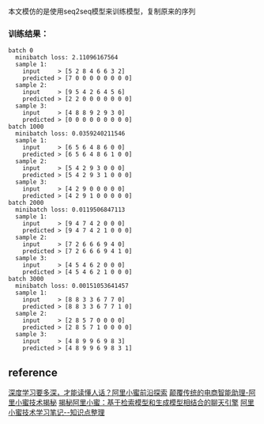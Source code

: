 # 
本文模仿的是使用seq2seq模型来训练模型，复制原来的序列
### 训练结果：
```
batch 0
  minibatch loss: 2.11096167564
  sample 1:
    input     > [5 2 8 4 6 6 3 2]
    predicted > [7 0 0 0 0 0 0 0 0]
  sample 2:
    input     > [9 5 4 2 6 4 5 6]
    predicted > [2 2 0 0 0 0 0 0 0]
  sample 3:
    input     > [4 8 8 9 2 9 3 0]
    predicted > [0 0 0 0 0 0 0 0 0]
batch 1000
  minibatch loss: 0.0359240211546
  sample 1:
    input     > [6 5 6 4 8 6 0 0]
    predicted > [6 5 6 4 8 6 1 0 0]
  sample 2:
    input     > [5 4 2 9 3 0 0 0]
    predicted > [5 4 2 9 3 1 0 0 0]
  sample 3:
    input     > [4 2 9 0 0 0 0 0]
    predicted > [4 2 9 1 0 0 0 0 0]
batch 2000
  minibatch loss: 0.0119506847113
  sample 1:
    input     > [9 4 7 4 2 0 0 0]
    predicted > [9 4 7 4 2 1 0 0 0]
  sample 2:
    input     > [7 2 6 6 6 9 4 0]
    predicted > [7 2 6 6 6 9 4 1 0]
  sample 3:
    input     > [4 5 4 6 2 0 0 0]
    predicted > [4 5 4 6 2 1 0 0 0]
batch 3000
  minibatch loss: 0.00151053641457
  sample 1:
    input     > [8 8 3 3 6 7 7 0]
    predicted > [8 8 3 3 6 7 7 1 0]
  sample 2:
    input     > [2 8 5 7 0 0 0 0]
    predicted > [2 8 5 7 1 0 0 0 0]
  sample 3:
    input     > [4 8 9 9 6 9 8 3]
    predicted > [4 8 9 9 6 9 8 3 1]
```

## reference
[深度学习要多深，才能读懂人话？阿里小蜜前沿探索](https://baijiahao.baidu.com/s?id=1570986733987329&wfr=spider&for=pc)
[颠覆传统的电商智能助理-阿里小蜜技术揭秘](http://www.infoq.com/cn/articles/electricity-supplier-intelligent-assistant/)
[揭秘阿里小蜜：基于检索模型和生成模型相结合的聊天引擎](http://blog.csdn.net/Uwr44UOuQcNsUQb60zk2/article/details/78849003)
[阿里小蜜技术学习笔记--知识点整理](http://blog.csdn.net/l18930738887/article/details/55667427)